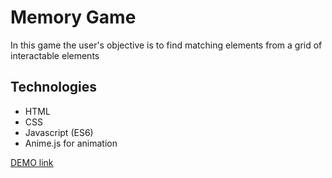 # Memory Game

In this game the user's objective is to find matching elements from a grid of interactable elements

## Technologies

- HTML
- CSS
- Javascript (ES6)
- Anime.js for animation

[DEMO link](https://ivan-shpynda.github.io/memory-game/)
